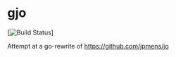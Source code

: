 # gjo

[![Build Status](https://travis-ci.org/koushik2506/gjo.svg?branch=master)]

Attempt at a go-rewrite of https://github.com/jpmens/jo
